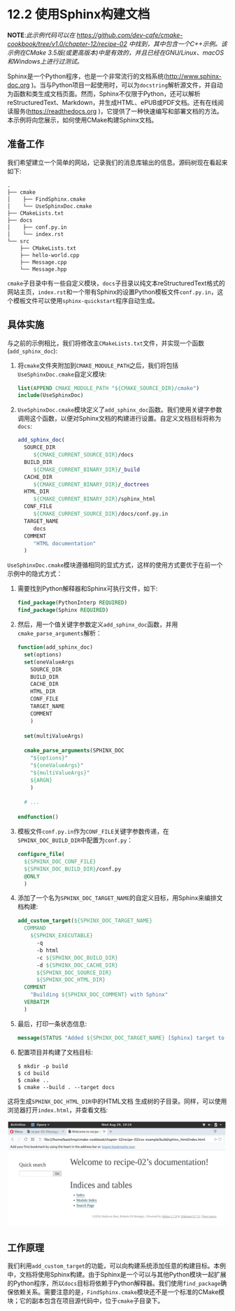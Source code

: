 # 12.2 使用Sphinx构建文档

**NOTE**:*此示例代码可以在 https://github.com/dev-cafe/cmake-cookbook/tree/v1.0/chapter-12/recipe-02 中找到，其中包含一个C++示例。该示例在CMake 3.5版(或更高版本)中是有效的，并且已经在GNU/Linux、macOS和Windows上进行过测试。*

Sphinx是一个Python程序，也是一个非常流行的文档系统(http://www.sphinx-doc.org )。当与Python项目一起使用时，可以为`docstring`解析源文件，并自动为函数和类生成文档页面。然而，Sphinx不仅限于Python，还可以解析reStructuredText、Markdown，并生成HTML、ePUB或PDF文档。还有在线阅读服务(https://readthedocs.org )，它提供了一种快速编写和部署文档的方法。本示例将向您展示，如何使用CMake构建Sphinx文档。

## 准备工作

我们希望建立一个简单的网站，记录我们的消息库输出的信息。源码树现在看起来如下:

```shell
.
├── cmake
│    ├── FindSphinx.cmake
│    └── UseSphinxDoc.cmake
├── CMakeLists.txt
├── docs
│    ├── conf.py.in
│    └── index.rst
└── src
    ├── CMakeLists.txt
    ├── hello-world.cpp
    ├── Message.cpp
    └── Message.hpp
```

`cmake`子目录中有一些自定义模块，`docs`子目录以纯文本reStructuredText格式的网站主页，`index.rst`和一个带有Sphinx的设置Python模板文件`conf.py.in`，这个模板文件可以使用`sphinx-quickstart`程序自动生成。

## 具体实施

与之前的示例相比，我们将修改主`CMakeLists.txt`文件，并实现一个函数(`add_sphinx_doc`):

1. 将`cmake`文件夹附加到`CMAKE_MODULE_PATH`之后，我们将包括`UseSphinxDoc.cmake`自定义模块:

   ```cmake
   list(APPEND CMAKE_MODULE_PATH "${CMAKE_SOURCE_DIR}/cmake")
   include(UseSphinxDoc)
   ```

2. `UseSphinxDoc.cmake`模块定义了`add_sphinx_doc`函数。我们使用关键字参数调用这个函数，以便对Sphinx文档的构建进行设置。自定义文档目标将称为`docs`:

   ```cmake
   add_sphinx_doc(
     SOURCE_DIR
     	${CMAKE_CURRENT_SOURCE_DIR}/docs
     BUILD_DIR
     	${CMAKE_CURRENT_BINARY_DIR}/_build
     CACHE_DIR
     	${CMAKE_CURRENT_BINARY_DIR}/_doctrees
     HTML_DIR
     	${CMAKE_CURRENT_BINARY_DIR}/sphinx_html
     CONF_FILE
     	${CMAKE_CURRENT_SOURCE_DIR}/docs/conf.py.in
     TARGET_NAME
     	docs
     COMMENT
     	"HTML documentation"
     )
   ```

`UseSphinxDoc.cmake`模块遵循相同的显式方式，这样的使用方式要优于在前一个示例中的隐式方式：

1. 需要找到Python解释器和Sphinx可执行文件，如下:

   ```cmake
   find_package(PythonInterp REQUIRED)
   find_package(Sphinx REQUIRED)
   ```

2. 然后，用一个值关键字参数定义`add_sphinx_doc`函数，并用`cmake_parse_arguments`解析：

   ```cmake
   function(add_sphinx_doc)
     set(options)
     set(oneValueArgs
       SOURCE_DIR
       BUILD_DIR
       CACHE_DIR
       HTML_DIR
       CONF_FILE
       TARGET_NAME
       COMMENT
       )
   
     set(multiValueArgs)
   
     cmake_parse_arguments(SPHINX_DOC
       "${options}"
       "${oneValueArgs}"
       "${multiValueArgs}"
       ${ARGN}
       )
   
     # ...
     
   endfunction()
   ```

3. 模板文件`conf.py.in`作为`CONF_FILE`关键字参数传递，在`SPHINX_DOC_BUILD_DIR`中配置为`conf.py`：

   ```cmake
   configure_file(
     ${SPHINX_DOC_CONF_FILE}
     ${SPHINX_DOC_BUILD_DIR}/conf.py
     @ONLY
     )
   ```

4. 添加了一个名为`SPHINX_DOC_TARGET_NAME`的自定义目标，用Sphinx来编排文档构建:

   ```cmake
   add_custom_target(${SPHINX_DOC_TARGET_NAME}
     COMMAND
       ${SPHINX_EXECUTABLE}
         -q
         -b html
         -c ${SPHINX_DOC_BUILD_DIR}
         -d ${SPHINX_DOC_CACHE_DIR}
         ${SPHINX_DOC_SOURCE_DIR}
         ${SPHINX_DOC_HTML_DIR}
     COMMENT
       "Building ${SPHINX_DOC_COMMENT} with Sphinx"
     VERBATIM
     )
   ```

5. 最后，打印一条状态信息:

   ```cmake
   message(STATUS "Added ${SPHINX_DOC_TARGET_NAME} [Sphinx] target to build documentation")
   ```

6. 配置项目并构建了文档目标:

   ```shell
   $ mkdir -p build
   $ cd build
   $ cmake ..
   $ cmake --build . --target docs
   ```

这将生成`SPHINX_DOC_HTML_DIR`中的HTML文档
生成树的子目录。同样，可以使用浏览器打开`index.html`，并查看文档:

![](../../images/chapter12/12-2.png)

## 工作原理

我们利用`add_custom_target`的功能，可以向构建系统添加任意的构建目标。本例中，文档将使用Sphinx构建。由于Sphinx是一个可以与其他Python模块一起扩展的Python程序，所以`docs`目标将依赖于Python解释器。我们使用`find_package`确保依赖关系。需要注意的是，`FindSphinx.cmake`模块还不是一个标准的CMake模块；它的副本包含在项目源代码中，位于`cmake`子目录下。